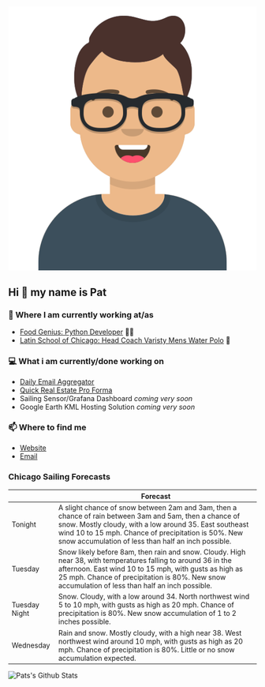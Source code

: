 [![Social banner for p-j-falconer](https://raw.githubusercontent.com/P-J-FALCONER/P-J-FALCONER/master/assets/avataaars.svg)](https://patfalconer.com/)
## Hi :wave: my name is Pat

### 💼 Where I am currently working at/as
- [Food Genius: Python Developer](https://getfoodgenius.com/) 🍔🐍
- [Latin School of Chicago: Head Coach Varisty Mens Water Polo](https://www.latinschool.org/) 🤽


### 💻 What i am currently/done working on
 - [Daily Email Aggregator](https://github.com/P-J-FALCONER/dott_daily_mail)
 - [Quick Real Estate Pro Forma](https://github.com/P-J-FALCONER/henry)
 - Sailing Sensor/Grafana Dashboard *coming very soon*
 - Google Earth KML Hosting Solution *coming very soon*

### 📫 Where to find me
 - [Website](https://patfalconer.com/)
 - [Email](mailto:patrick.j.falconer@gmail.com)


### Chicago Sailing Forecasts
|   | Forecast  |
|---|---|
| Tonight | A slight chance of snow between 2am and 3am, then a chance of rain between 3am and 5am, then a chance of snow. Mostly cloudy, with a low around 35. East southeast wind 10 to 15 mph. Chance of precipitation is 50%. New snow accumulation of less than half an inch possible. |
| Tuesday | Snow likely before 8am, then rain and snow. Cloudy. High near 38, with temperatures falling to around 36 in the afternoon. East wind 10 to 15 mph, with gusts as high as 25 mph. Chance of precipitation is 80%. New snow accumulation of less than half an inch possible. |
| Tuesday Night | Snow. Cloudy, with a low around 34. North northwest wind 5 to 10 mph, with gusts as high as 20 mph. Chance of precipitation is 80%. New snow accumulation of 1 to 2 inches possible. |
| Wednesday | Rain and snow. Mostly cloudy, with a high near 38. West northwest wind around 10 mph, with gusts as high as 20 mph. Chance of precipitation is 80%. Little or no snow accumulation expected. |

![Pats's Github Stats](https://github-readme-stats.vercel.app/api?username=p-j-falconer&show_icons=true&theme=radical)
